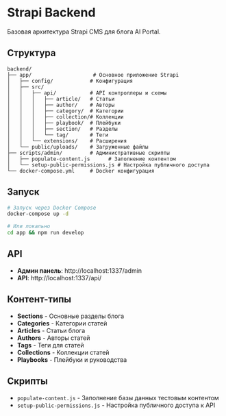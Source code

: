 # Strapi Backend

Базовая архитектура Strapi CMS для блога AI Portal.

## Структура

```
backend/
├── app/                    # Основное приложение Strapi
│   ├── config/            # Конфигурация
│   ├── src/
│   │   ├── api/           # API контроллеры и схемы
│   │   │   ├── article/   # Статьи
│   │   │   ├── author/    # Авторы
│   │   │   ├── category/  # Категории
│   │   │   ├── collection/# Коллекции
│   │   │   ├── playbook/  # Плейбуки
│   │   │   ├── section/   # Разделы
│   │   │   └── tag/       # Теги
│   │   └── extensions/    # Расширения
│   └── public/uploads/    # Загруженные файлы
├── scripts/admin/         # Административные скрипты
│   ├── populate-content.js      # Заполнение контентом
│   └── setup-public-permissions.js # Настройка публичного доступа
└── docker-compose.yml     # Docker конфигурация
```

## Запуск

```bash
# Запуск через Docker Compose
docker-compose up -d

# Или локально
cd app && npm run develop
```

## API

- **Админ панель**: http://localhost:1337/admin
- **API**: http://localhost:1337/api/

## Контент-типы

- **Sections** - Основные разделы блога
- **Categories** - Категории статей
- **Articles** - Статьи блога
- **Authors** - Авторы статей
- **Tags** - Теги для статей
- **Collections** - Коллекции статей
- **Playbooks** - Плейбуки и руководства

## Скрипты

- `populate-content.js` - Заполнение базы данных тестовым контентом
- `setup-public-permissions.js` - Настройка публичного доступа к API
